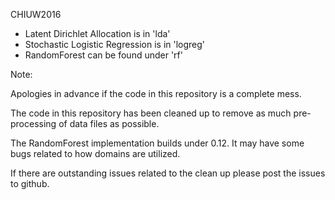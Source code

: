 CHIUW2016

* Latent Dirichlet Allocation is in 'lda'
* Stochastic Logistic Regression is in 'logreg'
* RandomForest can be found under 'rf'

Note:

Apologies in advance if the code in this repository
is a complete mess.

The code in this repository has been cleaned up to remove
as much pre-processing of data files as possible.

The RandomForest implementation builds under 0.12. It may
have some bugs related to how domains are utilized.

If there are outstanding issues related to the clean up
please post the issues to github.
